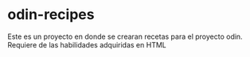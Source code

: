 # odin-recipes
Este es un proyecto en donde se crearan recetas para el proyecto odin. Requiere de las habilidades adquiridas en HTML